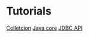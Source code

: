 # Tutorials
[Colletcion](https://github.com/kovteba/Tutorials/blob/master/collection)
[Java core](https://github.com/kovteba/Tutorials/blob/master/core)
[JDBC API](https://github.com/kovteba/Tutorials/blob/master/jdbc)
